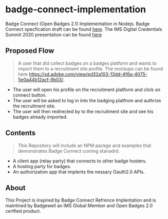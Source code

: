 # badge-connect-implementation
Badge Connect (Open Badges 2.1) Implementation in Nodejs. Badge Connect specfication draft can be found [here](https://www.imsglobal.org/spec/ob/v2p1/). The IMS Digital Credentials Summit 2020 presentation can be found [here](https://www.imsglobal.org/sites/default/files/DCsummit2020/Pitcher_Otto-Badge%20Connect%20API.pdf)

## Proposed Flow
> A user that did collect badges on a badges platform and wants to import them to a recruitment site profile. The mockups can be found here https://xd.adobe.com/view/ed32a103-13dd-4f6a-4075-5e0a44b12acf-9b03/.
- The user will open his profile on the recruitment platform  and click on connect button.
- The user will be asked to log in into the badging platfrom and authrize the recruitment site.
- The user will then redirected by to the recruitment site and see his badges already imported.


## Contents
> This Repository will include an NPM packge and examples that demonstrates Badge Connect coming stanadrd.
- A client app (relay party) that connects to other badge hosters.
- A hosting party for badges.
- An authorization app that implents the nessary Oauth2.0 APIs.

## About 
 This Project is inspired by Badge Connect Refrence Implentation and is maintined by Badgewell an IMS Global Member and Open Badges 2.0 certfied product.
